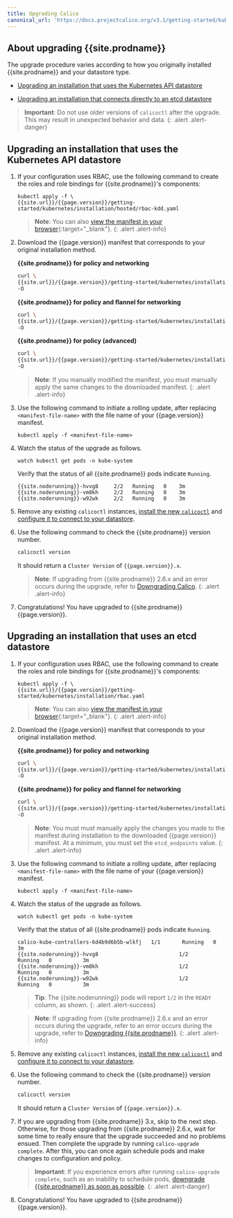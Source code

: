 ```yaml
---
title: Upgrading Calico 
canonical_url: 'https://docs.projectcalico.org/v3.1/getting-started/kubernetes/upgrade/upgrade'
---
```


## About upgrading {{site.prodname}}

The upgrade procedure varies according to how you originally installed {{site.prodname}}
and your datastore type.

- [Upgrading an installation that uses the Kubernetes API datastore](#upgrading-an-installation-that-uses-the-kubernetes-api-datastore)

- [Upgrading an installation that connects directly to an etcd datastore](#upgrading-an-installation-that-uses-an-etcd-datastore)

> **Important**: Do not use older versions of `calicoctl` after the upgrade.
> This may result in unexpected behavior and data.
{: .alert .alert-danger}


## Upgrading an installation that uses the Kubernetes API datastore
   
1. If your configuration uses RBAC, use the following command to create the roles 
   and role bindings for {{site.prodname}}'s components:

   ```
   kubectl apply -f \
   {{site.url}}/{{page.version}}/getting-started/kubernetes/installation/hosted/rbac-kdd.yaml
   ```
   > **Note**: You can also 
   > [view the manifest in your browser]({{site.url}}/{{page.version}}/getting-started/kubernetes/installation/hosted/rbac-kdd.yaml){:target="_blank"}.
   {: .alert .alert-info}

1. Download the {{page.version}} manifest that corresponds to your original installation method.

   **{{site.prodname}} for policy and networking**
   ```bash
   curl \
   {{site.url}}/{{page.version}}/getting-started/kubernetes/installation/hosted/kubernetes-datastore/calico-networking/1.7/calico.yaml \
   -O
   ```

   **{{site.prodname}} for policy and flannel for networking**
   ```bash
   curl \
   {{site.url}}/{{page.version}}/getting-started/kubernetes/installation/hosted/canal/canal.yaml \
   -O
   ```

   **{{site.prodname}} for policy (advanced)**
   ```bash
   curl \
   {{site.url}}/{{page.version}}/getting-started/kubernetes/installation/hosted/kubernetes-datastore/policy-only/1.7/calico.yaml \
   -O
   ```
   
   > **Note**: If you manually modified the manifest, you must manually apply the 
   > same changes to the downloaded manifest.
   {: .alert .alert-info}

1. Use the following command to initiate a rolling update, after replacing 
   `<manifest-file-name>` with the file name of your {{page.version}} manifest.

   ```
   kubectl apply -f <manifest-file-name>
   ```
   
1. Watch the status of the upgrade as follows.

   ```
   watch kubectl get pods -n kube-system
   ```
   
   Verify that the status of all {{site.prodname}} pods indicate `Running`.

   ```
   {{site.noderunning}}-hvvg8     2/2   Running   0    3m
   {{site.noderunning}}-vm8kh     2/2   Running   0    3m
   {{site.noderunning}}-w92wk     2/2   Running   0    3m
   ```

1. Remove any existing `calicoctl` instances, [install the new `calicoctl`](../../../usage/calicoctl/install)
   and [configure it to connect to your datastore](../../../usage/calicoctl/configure/).

1. Use the following command to check the {{site.prodname}} version number.

   ```bash
   calicoctl version
   ```
   
   It should return a `Cluster Version` of `{{page.version}}.x`.
   
   > **Note**: If upgrading from {{site.prodname}} 2.6.x and an error occurs during 
   > the upgrade, refer to [Downgrading Calico](/{{page.version}}/getting-started/kubernetes/upgrade/downgrade).
   {: .alert .alert-info}

1. Congratulations! You have upgraded to {{site.prodname}} {{page.version}}.


## Upgrading an installation that uses an etcd datastore

1. If your configuration uses RBAC, use the following command to create the roles 
   and role bindings for {{site.prodname}}'s components:

   ```
   kubectl apply -f \
   {{site.url}}/{{page.version}}/getting-started/kubernetes/installation/rbac.yaml
   ```
   > **Note**: You can also 
   > [view the manifest in your browser]({{site.url}}/{{page.version}}/getting-started/kubernetes/installation/rbac.yaml){:target="_blank"}.
   {: .alert .alert-info}

1. Download the {{page.version}} manifest that corresponds to your original installation method.

   **{{site.prodname}} for policy and networking**
   ```bash
   curl \
   {{site.url}}/{{page.version}}/getting-started/kubernetes/installation/hosted/calico.yaml \
   -O
   ```

   **{{site.prodname}} for policy and flannel for networking**
   ```bash
   curl \
   {{site.url}}/{{page.version}}/getting-started/kubernetes/installation/hosted/canal/canal-etcd.yaml \
   -O
   ```
   
   > **Note**: You must must manually apply the changes you made to the manifest
   > during installation to the downloaded {{page.version}} manifest. At a minimum,
   > you must set the `etcd_endpoints` value.
   {: .alert .alert-info}

1. Use the following command to initiate a rolling update, after replacing 
   `<manifest-file-name>` with the file name of your {{page.version}} manifest.

   ```
   kubectl apply -f <manifest-file-name>
   ```
   
1. Watch the status of the upgrade as follows.

   ```
   watch kubectl get pods -n kube-system
   ```
   
   Verify that the status of all {{site.prodname}} pods indicate `Running`.

   ```
   calico-kube-controllers-6d4b9d6b5b-wlkfj   1/1       Running   0          3m
   {{site.noderunning}}-hvvg8                          1/2       Running   0          3m
   {{site.noderunning}}-vm8kh                          1/2       Running   0          3m
   {{site.noderunning}}-w92wk                          1/2       Running   0          3m
   ```

   > **Tip**: The {{site.noderunning}} pods will report `1/2` in the `READY` column, as shown.
   {: .alert .alert-success}

   > **Note**: If upgrading from {{site.prodname}} 2.6.x and an error occurs during 
   > the upgrade, refer to an error occurs during the upgrade, refer to 
   > [Downgrading {{site.prodname}}](/{{page.version}}/getting-started/kubernetes/upgrade/downgrade).
   {: .alert .alert-info}

1. Remove any existing `calicoctl` instances, [install the new `calicoctl`](../../../usage/calicoctl/install)
   and [configure it to connect to your datastore](../../../usage/calicoctl/configure/).

1. Use the following command to check the {{site.prodname}} version number.

   ```bash
   calicoctl version
   ```
   
   It should return a `Cluster Version` of `{{page.version}}.x`.
   
1. If you are upgrading from {{site.prodname}} 3.x, skip to the next step. Otherwise, 
   for those upgrading from {{site.prodname}} 2.6.x, wait for some time to really 
   ensure that the upgrade succeeded and no problems ensued. Then complete the 
   upgrade by running `calico-upgrade complete`. After this, you can once again schedule 
   pods and make changes to configuration and policy. 

   > **Important**: If you experience errors after running `calico-upgrade complete`, 
   > such as an inability to schedule pods, [downgrade {{site.prodname}} as soon as possible](/{{page.version}}/getting-started/kubernetes/upgrade/downgrade).
   {: .alert .alert-danger}

1. Congratulations! You have upgraded to {{site.prodname}} {{page.version}}.
